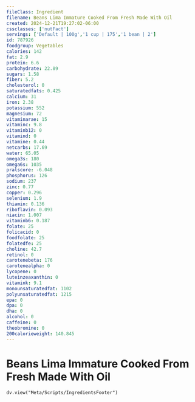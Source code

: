 ```yaml
---
fileClass: Ingredient
filename: Beans Lima Immature Cooked From Fresh Made With Oil
created: 2024-12-21T19:27:02-06:00
cssclasses: ['nutFact']
servings: ['Default | 100g','1 cup | 175','1 bean | 2']
id: 787926
foodgroup: Vegetables
calories: 142
fat: 2.9
protein: 6.6
carbohydrate: 22.89
sugars: 1.58
fiber: 5.2
cholesterol: 0
saturatedfats: 0.425
calcium: 31
iron: 2.38
potassium: 552
magnesium: 72
vitaminarae: 15
vitaminc: 9.8
vitaminb12: 0
vitamind: 0
vitamine: 0.44
netcarbs: 17.69
water: 65.05
omega3s: 180
omega6s: 1035
pralscore: -6.048
phosphorus: 126
sodium: 237
zinc: 0.77
copper: 0.296
selenium: 1.9
thiamin: 0.136
riboflavin: 0.093
niacin: 1.007
vitaminb6: 0.187
folate: 25
folicacid: 0
foodfolate: 25
folatedfe: 25
choline: 42.7
retinol: 0
carotenebeta: 176
carotenealpha: 0
lycopene: 0
luteinzeaxanthin: 0
vitamink: 9.1
monounsaturatedfat: 1102
polyunsaturatedfat: 1215
epa: 0
dpa: 0
dha: 0
alcohol: 0
caffeine: 0
theobromine: 0
200calorieweight: 140.845
---
```


# Beans Lima Immature Cooked From Fresh Made With Oil

```dataviewjs
dv.view("Meta/Scripts/IngredientsFooter")
```